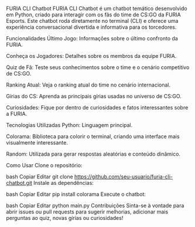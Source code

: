 FURIA CLI Chatbot
FURIA CLI Chatbot é um chatbot temático desenvolvido em Python, criado para interagir com os fãs do time de CS:GO da FURIA Esports. Este chatbot roda diretamente no terminal (CLI) e oferece uma experiência conversacional divertida e informativa para os torcedores.

Funcionalidades
Último Jogo: Informações sobre o último confronto da FURIA.

Conheça os Jogadores: Detalhes sobre os membros da equipe FURIA.

Quiz de Fã: Teste seus conhecimentos sobre o time e o cenário competitivo de CS:GO.

Ranking Atual: Veja o ranking atual do time no cenário internacional.

Gírias do CS: Aprenda as principais gírias usadas no universo de CS:GO.

Curiosidades: Fique por dentro de curiosidades e fatos interessantes sobre a FURIA.

Tecnologias Utilizadas
Python: Linguagem principal.

Colorama: Biblioteca para colorir o terminal, criando uma interface mais visualmente interessante.

Random: Utilizada para gerar respostas aleatórias e conteúdo dinâmico.

Como Usar
Clone o repositório:

bash
Copiar
Editar
git clone https://github.com/seu-usuario/furia-cli-chatbot.git
Instale as dependências:

bash
Copiar
Editar
pip install colorama
Execute o chatbot:

bash
Copiar
Editar
python main.py
Contribuições
Sinta-se à vontade para abrir issues ou pull requests para sugerir melhorias, adicionar mais perguntas ao quiz, novas gírias ou curiosidades!
